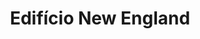 ---
layout: post
type: post
title: Edifício New England
description: ""
excerpt: "Desenvolvimento da landing page do Edifício New England utilizando Jekyll."
categories: ['portfolio']
tags: ['Front-end']
type: single
live: "http://edificionewengland.com.br/"
permalink: /portfolio/:title/
---